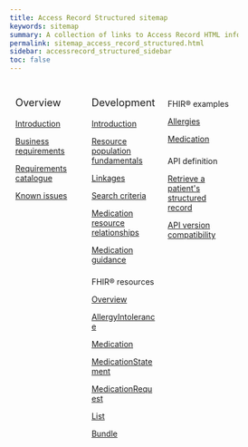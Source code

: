```yaml
---
title: Access Record Structured sitemap
keywords: sitemap
summary: A collection of links to Access Record HTML information
permalink: sitemap_access_record_structured.html
sidebar: accessrecord_structured_sidebar
toc: false
---
```

<style>
* {
  box-sizing: border-box;
}

/* Create three equal columns that floats next to each other */
.column {
  float: left;
  width: 33.33%;
  padding: 10px;

}

/* Clear floats after the columns */
.row:after {
  content: "";
  display: table;
  clear: both;
}
</style>

<div class="row">
  <div class="column">
   <p style="font-size:18px">Overview</p>
    	<p><a href="/accessrecord_structured.html">Introduction</a></p>
    	<p><a href="/accessrecord_structured_requirements.html">Business requirements</a></p>
	 <p><a href="/pages/accessrecord_structured/GP%20Connect%20Req%20Cat%20-%20Access%20Record%20Structured%20Data%20v1.4.xlsx">Requirements catalogue</a></p> 
    	<p><a href="/accessrecord_structured_known_issues.html">Known issues</a></p>
  </div>
  <div class="column">
    <p style="font-size:18px">Development</p>
	<p><a href="/accessrecord_structured_development.html">Introduction</a></p>	
    	<p><a href="/accessrecord_structured_development_resources_overview.html">Resource population fundamentals</a></p>
	<p><a href="/accessrecord_structured_development_linkages.html">Linkages</a></p>  
	  <p><a href="/accessrecord_structured_development_search.html">Search criteria</a></p>  
	<p><a href="/accessrecord_structured_development_medication_resource_relationships.html">Medication resource relationships</a></p>
	<p><a href="/accessrecord_structured_development_medication_guidance.html">Medication guidance</a></p>  
	<p style="padding-top:8px">FHIR&reg; resources</p>
	<p><a href="/accessrecord_structured_development_resources_overview.html">Overview</a></p>
	<p><a href="/accessrecord_structured_development_allergyintolerance.html">AllergyIntolerance</a></p>
	<p><a href="/accessrecord_structured_development_medication.html">Medication</a></p>
	<p><a href="/accessrecord_structured_development_medicationstatement.html">MedicationStatement</a></p>
	<p><a href="/accessrecord_structured_development_medicationrequest.html">MedicationRequest</a></p>
	<p><a href="/accessrecord_structured_development_list.html">List</a></p>
	<p><a href="/accessrecord_structured_development_bundle.html">Bundle</a></p>
  </div>
  <div class="column">   
	<p style="padding-top:8px">FHIR&reg; examples</p>
	<p><a href="/accessrecord_structured_development_fhir_examples_allergies.html">Allergies</a></p>
	<p><a href="/accessrecord_structured_development_fhir_examples_medication.html">Medication</a></p>
	<p style="padding-top:8px">API definition</p>
	<p><a href="/accessrecord_structured_development_retrieve_patient_record.html">Retrieve a patient's structured record</a></p>
	<p><a href="/accessrecord_structured_development_version_compatibility.html">API version compatibility</a></p>  
  </div>
</div>
